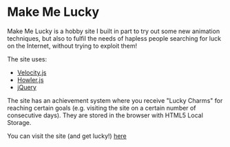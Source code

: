 # Make Me Lucky

Make Me Lucky is a hobby site I built in part to try out some new animation techniques, but also to fulfil the needs of hapless people searching for luck on the Internet, without trying to exploit them!

The site uses:
* [Velocity.js](http://velocityjs.org/)
* [Howler.js](https://github.com/goldfire/howler.js/)
* [jQuery](https://jquery.com/)

The site has an achievement system where you receive "Lucky Charms" for reaching certain goals (e.g. visiting the site on a certain number of consecutive days). They are stored in the browser with HTML5 Local Storage.

You can visit the site (and get lucky!) [here](https://makemelucky.com/)
